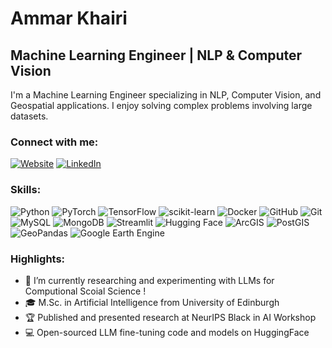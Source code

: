 # Ammar Khairi
## Machine Learning Engineer | NLP & Computer Vision

I'm a Machine Learning Engineer specializing in NLP, Computer Vision, and Geospatial applications. I enjoy solving complex problems involving large datasets.

### Connect with me:

[![Website](https://img.shields.io/badge/-Website-000?style=flat&logo=Github&logoColor=white)](https://ammarkhairi97.netlify.app/)
[![LinkedIn](https://img.shields.io/badge/-LinkedIn-0077B5?style=flat&logo=Linkedin&logoColor=white)](https://www.linkedin.com/in/ammarkhairi97/)

### Skills:

![Python](https://img.shields.io/badge/-Python-3776AB?style=flat&logo=python&logoColor=white)
![PyTorch](https://img.shields.io/badge/-PyTorch-EE4C2C?style=flat&logo=pytorch&logoColor=white)
![TensorFlow](https://img.shields.io/badge/-TensorFlow-FF6F00?style=flat&logo=tensorflow&logoColor=white)
![scikit-learn](https://img.shields.io/badge/-scikit_learn-F7931E?style=flat&logo=scikit-learn&logoColor=white)
![Docker](https://img.shields.io/badge/-Docker-2496ED?style=flat&logo=docker&logoColor=white)
![GitHub](https://img.shields.io/badge/-GitHub-000?style=flat&logo=github&logoColor=white)
![Git](https://img.shields.io/badge/-Git-F05032?style=flat&logo=git&logoColor=white)
![MySQL](https://img.shields.io/badge/-MySQL-4479A1?style=flat&logo=mysql&logoColor=white)
![MongoDB](https://img.shields.io/badge/-MongoDB-47A248?style=flat&logo=mongodb&logoColor=white)
![Streamlit](https://img.shields.io/badge/-Streamlit-FF4B4B?style=flat&logo=streamlit&logoColor=white)
![Hugging Face](https://img.shields.io/badge/-HuggingFace-482FF7?style=flat&logo=huggingface&logoColor=white)
![ArcGIS](https://img.shields.io/badge/-ArcGIS-E4BC34?style=flat&logo=arcgis&logoColor=white) 
![PostGIS](https://img.shields.io/badge/-PostGIS-8DD252?style=flat&logo=postgis&logoColor=white)
![GeoPandas](https://img.shields.io/badge/-GeoPandas-843B62?style=flat&logo=geopandas&logoColor=white)
![Google Earth Engine](https://img.shields.io/badge/-Google%20Earth%20Engine-176BEF?style=flat&logo=google-earth-engine&logoColor=white)

### Highlights:

- 🔭 I’m currently researching and experimenting with LLMs for Computional Scoial Science !
- 🎓 M.Sc. in Artificial Intelligence from University of Edinburgh
- 🏆 Published and presented research at NeurIPS Black in AI Workshop
- 💻 Open-sourced LLM fine-tuning code and models on HuggingFace
